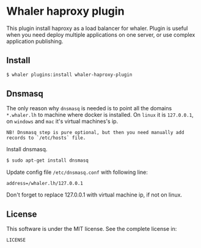 # Whaler haproxy plugin

This plugin install haproxy as a load balancer for whaler.
Plugin is useful when you need deploy multiple applications on one server, or use complex application publishing.

## Install

```sh
$ whaler plugins:install whaler-haproxy-plugin
```

## Dnsmasq

The only reason why `dnsmasq` is needed is to point all the domains `*.whaler.lh` to machine where docker is installed.
On `linux` it is `127.0.0.1`, on `windows` and `mac` it's virtual machines's ip.

```
NB! Dnsmasq step is pure optional, but then you need manually add records to `/etc/hosts` file.
```

Install dnsmasq.

```sh
$ sudo apt-get install dnsmasq
```

Update config file `/etc/dnsmasq.conf` with following line:

```
address=/whaler.lh/127.0.0.1
```

Don't forget to replace 127.0.0.1 with virtual machine ip, if not on linux.


## License

This software is under the MIT license. See the complete license in:

```
LICENSE
```
